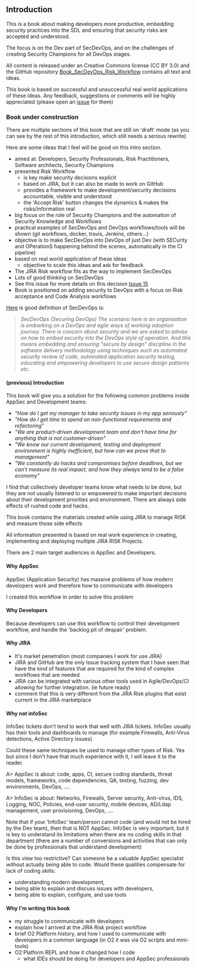## Introduction

This is a book about making developers more productive, embedding security practices into the SDL and ensuring that security risks are accepted and understood.

The focus is on the Dev part of SecDevOps, and on the challenges of creating Security Champions for all DevOps stages.

All content is released under an Creative Commons license (CC BY 3.0) and the GitHub repository [Book_SecDevOps_Risk_Workflow](https://github.com/DinisCruz/Book_SecDevOps_Risk_Workflow/) contains all text and ideas.

This book is based on successful and unsuccessful real world applications of these ideas. Any feedback, suggestions or comments will be highly appreciated (please open an [issue](https://github.com/DinisCruz/Book_SecDevOps_Risk_Workflow/issues) for them)

### Book under construction

There are multiple sections of this book that are still on 'draft' mode (as you can see by the rest of this introduction, which still needs a serious rewrite)

Here are some ideas that I feel will be good on this intro section.

  * aimed at: Developers, Security Professionals, Risk Practitioners, Software architects, Security Champions
  * presented Risk Workflow
    * is key make security decisions explicit
    * based on JIRA, but it can also be made to work on GitHub
    * provides a framework to make development/security decisions accountable, visible and understood
    * the 'Accept Risk' button changes the dynamics & makes the risks/information real
  * big focus on the role of Security Champions and the automation of Security Knowledge and Workflows
  * practical examples of SecDevOps and DevOps workflows/tools will be shown (git workflows, docker, travis, Jenkins, others...)
  * objective is to make SecDevOps into DevOps of just Dev (with SECurity and OPerationS happening behind the scenes, automatically in the CI pipeline)
  * based on real world application of these ideas
    * objective to scale this ideas and ask for feedback    
  * The JIRA Risk workflow fits as the way to implement SecDevOps
  * Lots of good thinking on SecDevOps   
  * See this issue for more details on this decision [Issue 15](https://github.com/DinisCruz/Book_Jira_Risk_Workflow/issues/15)
  * Book is positioned on adding security to DevOps with a focus on Risk acceptance and Code Analysis workflows

[Here](https://www.linkedin.com/pulse/devsecops-secdevops-difference-kumar-mba-msc-cissp-mbcs-citp) is good definition of SecDevOps is:

> _SecDevOps (Securing DevOps)
  The scenario here is an organisation is embarking on a DevOps and agile ways of working adoption journey. There is concern about security and we are asked to advise on how to embed security into the DevOps style of operation. And this means embedding and ensuring "secure by design" discipline in the software delivery methodology using techniques such as automated security review of code, automated application security testing, educating and empowering developers to use secure design patterns etc._

#### (previous) Introduction

This book will give you a solution for the following common problems inside AppSec and Development teams:

  * _"How do I get my manager to take security issues in my app seriously"_
  * _"How do I get time to spend on non-functional requirements and refactoring"_
  * _"We are product-driven development team and don't have time for anything that is not customer-driven"_
  * _"We know our current development, testing and deployment environment is highly inefficient, but how can we prove that to management"_
  * _"We constantly do hacks and compromises before deadlines, but we can't measure its real impact, and how they always tend to be a false economy"_

I find that collectively developer teams know what needs to be done, but they are not usually listened to or empowered to make important decisions about their development priorities and environment. There are always side effects of rushed code and hacks.

This book contains the materials created while using JIRA to manage RISK and measure those side effects

All information presented is based on real work experience in creating, implementing and deploying multiple JIRA RISK Projects.

There are 2 main target audiences is AppSec and Developers.

#### Why AppSec

AppSec (Application Security) has massive problems of how modern developers work and therefore how to communicate with developers

I created this workflow in order to solve this problem

#### Why Developers

Because developers can use this workflow to control their development workflow, and handle the 'backlog pit of despair' problem.

#### Why JIRA

- It's market penetration (most companies I work for use JIRA)
- JIRA and GitHub are the only Issue tracking system that I have seen that have the kind of  features that are required for the kind of complex workflows that are needed
- JIRA can be integrated with various other tools used in Agile/DevOps/CI allowing for further integration. (ie future ready)
- comment that this is very different from the JIRA Risk plugins that exist current in the JIRA marketplace

#### Why not infoSec

InfoSec tickets don't tend to work that well with JIRA tickets. InfoSec usually has their tools and dashboards to manage (for example Firewalls, Anti-Virus detections, Active Directory issues)

Could these same techniques be used to manage other types of Risk. Yes but since I don't have that much experience with it, I will leave it to the reader.


A> AppSec is about: code, apps, CI, secure coding standards, threat models, frameworks, code dependencies, QA, testing, fuzzing, dev environments, DevOps, ….

A>  InfoSec is about: Networks, Firewalls, Server security, Anti-virus, IDS, Logging, NOC, Policies, end-user security, mobile devices, AD/Ldap management, user provisioning, DevOps, ….

Note that if your ‘InfoSec’ team/person cannot code (and would not be hired by the Dev team), then that is NOT AppSec. InfoSec is very important, but it is key to understand its limitations when there are no coding skills in that department (there are a number of conversions and activities that can only be done by professionals that understand development)

Is this view too restrictive? Can someone be a valuable AppSec specialist without actually being able to code. Would these qualities compensate for lack of coding skills:
  * understanding modern development,
  * being able to explain and discuss issues with developers,
  * being able to explain, configure, and use tools

#### Why I'm writing this book
  * my struggle to communicate with developers
  * explain how I arrived at the JIRA Risk project workflow
  * brief O2 Platform history, and how I used to communicate with developers in a common language (in O2 it was via O2 scripts and mini-tools)
  * O2 Platform REPL and how it changed how I code
    *  what IDEs should be doing for developers and AppSec professionals
